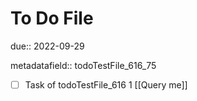 # To Do File

due:: 2022-09-29

metadatafield:: todoTestFile_616_75

- [ ] Task of todoTestFile_616 1 [[Query me]]
